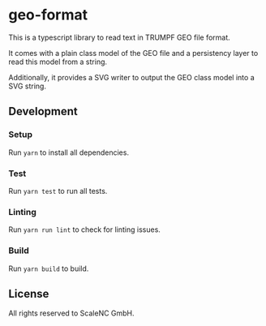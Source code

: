 # geo-format

This is a typescript library to read text in TRUMPF GEO file format.

It comes with a plain class model of the GEO file and a persistency layer to read this model from a string.

Additionally, it provides a SVG writer to output the GEO class model into a SVG string.

## Development

### Setup

Run `yarn` to install all dependencies.

### Test

Run `yarn test` to run all tests.

### Linting

Run `yarn run lint` to check for linting issues.

### Build

Run `yarn build` to build.

## License

All rights reserved to ScaleNC GmbH.
